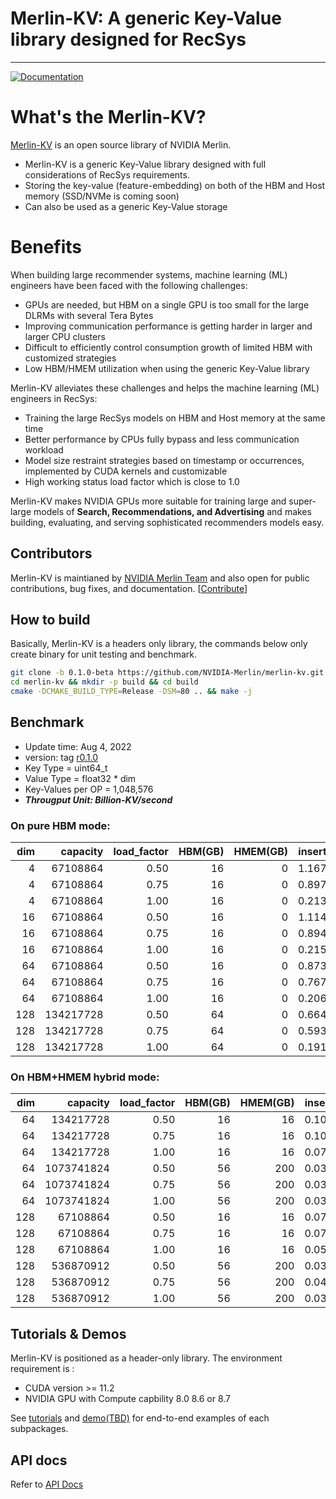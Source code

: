 # Merlin-KV: A generic Key-Value library designed for RecSys
-----------------
[![Documentation](https://img.shields.io/badge/api-reference-blue.svg)](docs/api_docs/)

# What's the Merlin-KV?
[Merlin-KV](https://github.com/NVIDIA-Merlin/merlin-kv) is an open source library of NVIDIA Merlin.

- Merlin-KV is a generic Key-Value library designed with full considerations of RecSys requirements.
- Storing the key-value (feature-embedding) on both of the HBM and Host memory (SSD/NVMe is coming soon)
- Can also be used as a generic Key-Value storage

# Benefits

When building large recommender systems, machine learning (ML) engineers have been faced with the following challenges:

- GPUs are needed, but HBM on a single GPU is too small for the large DLRMs with several Tera Bytes
- Improving communication performance is getting harder in larger and larger CPU clusters
- Difficult to efficiently control consumption growth of limited HBM with customized strategies
- Low HBM/HMEM utilization when using the generic Key-Value library

Merlin-KV alleviates these challenges and helps the machine learning (ML) engineers in RecSys:

- Training the large RecSys models on HBM and Host memory at the same time
- Better performance by CPUs fully bypass and less communication workload
- Model size restraint strategies based on timestamp or occurrences, implemented by CUDA kernels and customizable
- High working status load factor which is close to 1.0

Merlin-KV makes NVIDIA GPUs more suitable for training large and super-large models of **Search, Recommendations, and Advertising** and 
makes building, evaluating, and serving sophisticated recommenders models easy.

## Contributors

Merlin-KV is maintianed by [NVIDIA Merlin Team](https://github.com/NVIDIA-Merlin) 
and also open for public contributions, bug fixes, and documentation. [[Contribute](CONTRIBUTING.md)]

## How to build

Basically, Merlin-KV is a headers only library, the commands below only create binary for unit testing and benchmark.
```bash
git clone -b 0.1.0-beta https://github.com/NVIDIA-Merlin/merlin-kv.git
cd merlin-kv && mkdir -p build && cd build
cmake -DCMAKE_BUILD_TYPE=Release -DSM=80 .. && make -j
```


## Benchmark

* Update time: Aug 4, 2022
* version: tag [r0.1.0](https://github.com/NVIDIA-Merlin/merlin-kv/tree/r0.1.0)
* Key Type = uint64_t
* Value Type = float32 * dim
* Key-Values per OP = 1,048,576
* ***Througput Unit: Billion-KV/second***


### On pure HBM mode:

| dim |    capacity | load_factor | HBM(GB) | HMEM(GB) | insert |  find |
|----:|------------:|------------:|--------:|---------:|-------:|------:|
|   4 |    67108864 |        0.50 |      16 |        0 |  1.167 | 1.750 |
|   4 |    67108864 |        0.75 |      16 |        0 |  0.897 | 1.386 |
|   4 |    67108864 |        1.00 |      16 |        0 |  0.213 | 0.678 |
|  16 |    67108864 |        0.50 |      16 |        0 |  1.114 | 1.564 |
|  16 |    67108864 |        0.75 |      16 |        0 |  0.894 | 1.258 |
|  16 |    67108864 |        1.00 |      16 |        0 |  0.215 | 0.640 |
|  64 |    67108864 |        0.50 |      16 |        0 |  0.873 | 0.915 |
|  64 |    67108864 |        0.75 |      16 |        0 |  0.767 | 0.823 |
|  64 |    67108864 |        1.00 |      16 |        0 |  0.206 | 0.492 |
| 128 |   134217728 |        0.50 |      64 |        0 |  0.664 | 0.613 |
| 128 |   134217728 |        0.75 |      64 |        0 |  0.593 | 0.560 |
| 128 |   134217728 |        1.00 |      64 |        0 |  0.191 | 0.387 |

### On HBM+HMEM hybrid mode:
| dim |    capacity | load_factor | HBM(GB) | HMEM(GB) | insert |  find |
|----:|------------:|------------:|--------:|---------:|-------:|------:|
|  64 |   134217728 |        0.50 |      16 |       16 |  0.107 | 0.103 |
|  64 |   134217728 |        0.75 |      16 |       16 |  0.106 | 0.101 |
|  64 |   134217728 |        1.00 |      16 |       16 |  0.077 | 0.094 |
|  64 |  1073741824 |        0.50 |      56 |      200 |  0.037 | 0.040 |
|  64 |  1073741824 |        0.75 |      56 |      200 |  0.037 | 0.040 |
|  64 |  1073741824 |        1.00 |      56 |      200 |  0.030 | 0.036 |
| 128 |    67108864 |        0.50 |      16 |       16 |  0.076 | 0.072 |
| 128 |    67108864 |        0.75 |      16 |       16 |  0.071 | 0.071 |
| 128 |    67108864 |        1.00 |      16 |       16 |  0.059 | 0.068 |
| 128 |   536870912 |        0.50 |      56 |      200 |  0.039 | 0.040 |
| 128 |   536870912 |        0.75 |      56 |      200 |  0.041 | 0.040 |
| 128 |   536870912 |        1.00 |      56 |      200 |  0.035 | 0.038 |


## Tutorials & Demos

Merlin-KV is positioned as a header-only library. The environment requirement is :

- CUDA version >= 11.2
- NVIDIA GPU with Compute capbility 8.0 8.6 or 8.7

See [tutorials](docs/api_docs/html/index.html) and [demo(TBD)](tests/merlin_hashtable_test.cc.cu) for end-to-end examples of each subpackages.

## API docs

Refer to [API Docs](docs/api_docs/)
